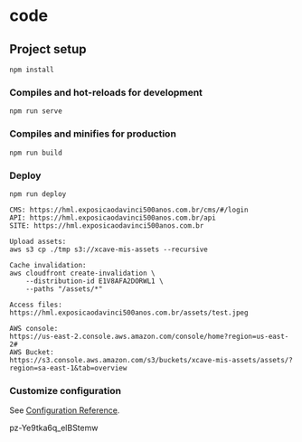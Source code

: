 # code

## Project setup
```
npm install
```

### Compiles and hot-reloads for development
```
npm run serve
```

### Compiles and minifies for production
```
npm run build

```

### Deploy
```
npm run deploy

CMS: https://hml.exposicaodavinci500anos.com.br/cms/#/login
API: https://hml.exposicaodavinci500anos.com.br/api
SITE: https://hml.exposicaodavinci500anos.com.br

Upload assets: 
aws s3 cp ./tmp s3://xcave-mis-assets --recursive

Cache invalidation:
aws cloudfront create-invalidation \
    --distribution-id E1V8AFA2DORWL1 \
    --paths "/assets/*"

Access files:
https://hml.exposicaodavinci500anos.com.br/assets/test.jpeg

AWS console:
https://us-east-2.console.aws.amazon.com/console/home?region=us-east-2#
AWS Bucket:
https://s3.console.aws.amazon.com/s3/buckets/xcave-mis-assets/assets/?region=sa-east-1&tab=overview
```

### Customize configuration
See [Configuration Reference](https://cli.vuejs.org/config/).




pz-Ye9tka6q_elBStemw
